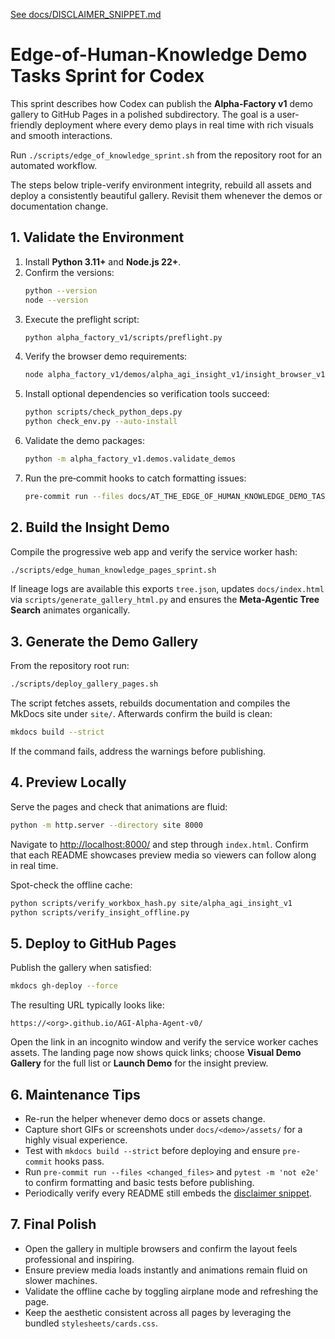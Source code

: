 [See docs/DISCLAIMER_SNIPPET.md](DISCLAIMER_SNIPPET.md)

# Edge-of-Human-Knowledge Demo Tasks Sprint for Codex

This sprint describes how Codex can publish the **Alpha-Factory v1** demo gallery to GitHub Pages in a polished subdirectory. The goal is a user-friendly deployment where every demo plays in real time with rich visuals and smooth interactions.

Run `./scripts/edge_of_knowledge_sprint.sh` from the repository root for an automated workflow.

The steps below triple-verify environment integrity, rebuild all assets and deploy a consistently beautiful gallery. Revisit them whenever the demos or documentation change.

## 1. Validate the Environment
1. Install **Python 3.11+** and **Node.js 22+**.
2. Confirm the versions:
   ```bash
   python --version
   node --version
   ```
3. Execute the preflight script:
   ```bash
   python alpha_factory_v1/scripts/preflight.py
   ```
4. Verify the browser demo requirements:
   ```bash
   node alpha_factory_v1/demos/alpha_agi_insight_v1/insight_browser_v1/build/version_check.js
   ```
5. Install optional dependencies so verification tools succeed:
   ```bash
   python scripts/check_python_deps.py
   python check_env.py --auto-install
   ```
6. Validate the demo packages:
   ```bash
   python -m alpha_factory_v1.demos.validate_demos
   ```
8. Run the pre‑commit hooks to catch formatting issues:
   ```bash
   pre-commit run --files docs/AT_THE_EDGE_OF_HUMAN_KNOWLEDGE_DEMO_TASKS_SPRINT.md
   ```

## 2. Build the Insight Demo
Compile the progressive web app and verify the service worker hash:
```bash
./scripts/edge_human_knowledge_pages_sprint.sh
```
If lineage logs are available this exports `tree.json`, updates
`docs/index.html` via `scripts/generate_gallery_html.py` and ensures the
**Meta-Agentic Tree Search** animates organically.

## 3. Generate the Demo Gallery
From the repository root run:
```bash
./scripts/deploy_gallery_pages.sh
```
The script fetches assets, rebuilds documentation and compiles the MkDocs site under `site/`.
Afterwards confirm the build is clean:
```bash
mkdocs build --strict
```
If the command fails, address the warnings before publishing.

## 4. Preview Locally
Serve the pages and check that animations are fluid:
```bash
python -m http.server --directory site 8000
```
Navigate to <http://localhost:8000/> and step through `index.html`. Confirm that each README showcases preview media so viewers can follow along in real time.

Spot-check the offline cache:
```bash
python scripts/verify_workbox_hash.py site/alpha_agi_insight_v1
python scripts/verify_insight_offline.py
```

## 5. Deploy to GitHub Pages
Publish the gallery when satisfied:
```bash
mkdocs gh-deploy --force
```
The resulting URL typically looks like:
```
https://<org>.github.io/AGI-Alpha-Agent-v0/
```
Open the link in an incognito window and verify the service worker caches assets. The landing page now shows quick links; choose **Visual Demo Gallery** for the full list or **Launch Demo** for the insight preview.

## 6. Maintenance Tips
- Re-run the helper whenever demo docs or assets change.
- Capture short GIFs or screenshots under `docs/<demo>/assets/` for a highly visual experience.
- Test with `mkdocs build --strict` before deploying and ensure `pre-commit` hooks pass.
- Run `pre-commit run --files <changed_files>` and `pytest -m 'not e2e'` to confirm formatting and basic tests before publishing.
- Periodically verify every README still embeds the [disclaimer snippet](DISCLAIMER_SNIPPET.md).

## 7. Final Polish
- Open the gallery in multiple browsers and confirm the layout feels professional and inspiring.
- Ensure preview media loads instantly and animations remain fluid on slower machines.
- Validate the offline cache by toggling airplane mode and refreshing the page.
- Keep the aesthetic consistent across all pages by leveraging the bundled `stylesheets/cards.css`.
